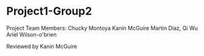 # Project1-Group2
Project Team Members:
Chucky Montoya
Kanin McGuire
Martin Diaz,
Qi Wu
Ariel Wilson-o'brien



Reviewed by Kanin McGuire
